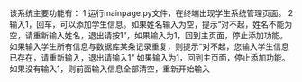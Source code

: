 
   该系统主要功能有：
      1 运行mainpage.py文件，在终端出现学生系统管理页面。
      2 输入1，回车，可以添加学生信息。如果姓名输入为空，提示“对不起，姓名不能为空，请重新输入姓名，退出请按1”，如果输入为1，回到主页面，停止添加功能。如果输入学生所有信息与数据库某条记录重复，则提示“对不起，您输入学生信息已存在，请重新输入，退出请输入1” 如果输入为1，回到主页面，停止添加功能。如果没有输入1，则前面输入信息全部清空，重新开始输入
      
